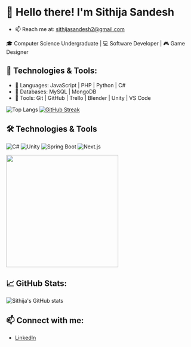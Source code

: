 # 👋 Hello there! I'm Sithija Sandesh
- 📫 Reach me at: sithijasandesh2@gmail.com

🎓 Computer Science Undergraduate | 💻 Software Developer | 🎮 Game Designer

## 🚀 Technologies & Tools:
- 🧠 Languages: JavaScript | PHP | Python | C#
- 💾 Databases: MySQL | MongoDB
- 🧰 Tools: Git | GitHub | Trello | Blender | Unity | VS Code

 ![Top Langs](https://github-readme-stats.vercel.app/api/top-langs/?username=john123&layout=compact&theme=radical)
 [![GitHub Streak](https://github-readme-streak-stats.herokuapp.com?user=john123&theme=radical&date_format=M%20j%5B%2C%20Y%5D)](https://git.io/streak-stats)

 ## 🛠️ Technologies & Tools
![C#](https://img.shields.io/badge/-C%23-239120?logo=c-sharp&logoColor=white&style=for-the-badge)
![Unity](https://img.shields.io/badge/-Unity-000000?logo=unity&logoColor=white&style=for-the-badge)
![Spring Boot](https://img.shields.io/badge/-SpringBoot-6DB33F?logo=spring-boot&logoColor=white&style=for-the-badge)
![Next.js](https://img.shields.io/badge/-Next.js-000000?logo=next.js&logoColor=white&style=for-the-badge)

<img src="https://media.giphy.com/media/qgQUggAC3Pfv687qPC/giphy.gif" width="300" />

## 📈 GitHub Stats:
![Sithija's GitHub stats](https://github-readme-stats.vercel.app/api?username=sandeshjayasundara&show_icons=true&theme=radical)

## 📫 Connect with me:
- [LinkedIn](linkedin.com/in/sithija-sandesh-ba0820325/)


